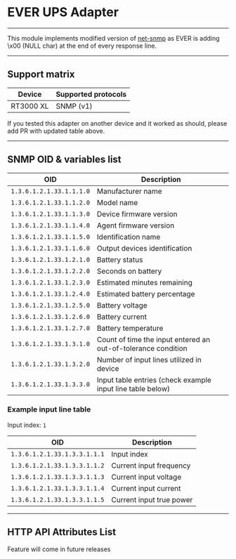 # EVER UPS Adapter

---
This module implements modified version of [net-snmp](https://github.com/markabrahams/node-net-snmp) as EVER is adding \x00 (NULL char) at the end of every response line. 

---
## Support matrix

| Device    | Supported protocols |
|-----------|---------------------|
| RT3000 XL | SNMP (v1)           |

If you tested this adapter on another device and it worked as should, please add PR with updated table above.

---
## SNMP OID & variables list

| OID                      | Description                                                   |
|--------------------------|---------------------------------------------------------------|
| `1.3.6.1.2.1.33.1.1.1.0` | Manufacturer name                                             |
| `1.3.6.1.2.1.33.1.1.2.0` | Model name                                                    |
| `1.3.6.1.2.1.33.1.1.3.0` | Device firmware version                                       | 
| `1.3.6.1.2.1.33.1.1.4.0` | Agent firmware version                                        |
| `1.3.6.1.2.1.33.1.1.5.0` | Identification name                                           |
| `1.3.6.1.2.1.33.1.1.6.0` | Output devices identification                                 |
| `1.3.6.1.2.1.33.1.2.1.0` | Battery status                                                |
| `1.3.6.1.2.1.33.1.2.2.0` | Seconds on battery                                            |
| `1.3.6.1.2.1.33.1.2.3.0` | Estimated minutes remaining                                   |
| `1.3.6.1.2.1.33.1.2.4.0` | Estimated battery percentage                                  |
| `1.3.6.1.2.1.33.1.2.5.0` | Battery voltage                                               |
| `1.3.6.1.2.1.33.1.2.6.0` | Battery current                                               |
| `1.3.6.1.2.1.33.1.2.7.0` | Battery temperature                                           |
| `1.3.6.1.2.1.33.1.3.1.0` | Count of time the input entered an out-of-tolerance condition |
| `1.3.6.1.2.1.33.1.3.2.0` | Number of input lines utilized in device                      |
| `1.3.6.1.2.1.33.1.3.3.0` | Input table entries (check example input line table below)    |

### Example input line table
Input index: `1`

| OID                          | Description              |
|------------------------------|--------------------------|
| `1.3.6.1.2.1.33.1.3.3.1.1.1` | Input index              |
| `1.3.6.1.2.1.33.1.3.3.1.1.2` | Current input frequency  |
| `1.3.6.1.2.1.33.1.3.3.1.1.3` | Current input voltage    |
| `1.3.6.1.2.1.33.1.3.3.1.1.4` | Current input current    |
| `1.3.6.1.2.1.33.1.3.3.1.1.5` | Current input true power |


---
## HTTP API Attributes List
 Feature will come in future releases

